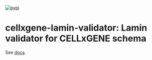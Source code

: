 [![pypi](https://img.shields.io/pypi/v/cellxgene-lamin-validator?color=blue&label=pypi%20package)](https://pypi.org/project/cellxgene-lamin-validator)

# cellxgene-lamin-validator: Lamin validator for CELLxGENE schema

See [docs](https://cellxgene-lamin-validator-2b73.netlify.app/).
